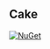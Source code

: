 ## Cake

[![NuGet](https://img.shields.io/nuget/v/wk.HelloLibrary.svg)](https://www.nuget.org/packages/wk.HelloLibrary)